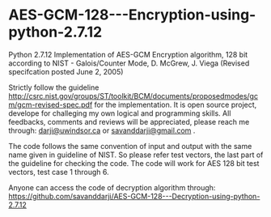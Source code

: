 # AES-GCM-128---Encryption-using-python-2.7.12
Python 2.7.12 Implementation of AES-GCM Encryption algorithm, 128 bit according to NIST - Galois/Counter Mode, D. McGrew, J. Viega  (Revised specifcation posted June 2, 2005)

Strictly follow the guideline http://csrc.nist.gov/groups/ST/toolkit/BCM/documents/proposedmodes/gcm/gcm-revised-spec.pdf for the implementation.
It is open source project, develope for challeging my own logical and programming skills. All feedbacks, comments and reviews will be appreciated, please reach me through: darji@uwindsor.ca or savanddarji@gmail.com .

The code follows the same convention of input and output with the same name given in guideline of NIST. So please refer test vectors, the last part of the guideline for checking the code. The code will work for AES 128 bit test vectors, test case 1 through 6.

Anyone can access the code of decryption algorithm through: https://github.com/savanddarji/AES-GCM-128---Decryption-using-python-2.7.12

